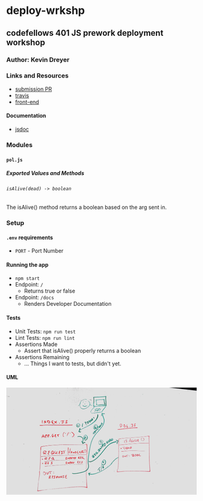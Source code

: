 # deploy-wrkshp

## codefellows 401 JS prework deployment workshop

### Author: Kevin Dreyer

### Links and Resources
* [submission PR](https://github.com/kevindreyer-CF401JSd/deploy-wrkshp/pull/1)
* [travis](https://travis-ci.com/kevindreyer-CF401JSd/deploy-wrkshp)
* [front-end](https://kevindreyer-labdplywrkshp.herokuapp.com/)

#### Documentation
* [jsdoc](https://kevindreyer-labdplywrkshp.herokuapp.com/docs)

### Modules
#### `pol.js`
##### Exported Values and Methods

###### `isAlive(dead) -> boolean`
The isAlive() method returns a boolean based on the arg sent in.

### Setup
#### `.env` requirements
* `PORT` - Port Number

#### Running the app
* `npm start`
* Endpoint: `/`
  * Returns true or false
* Endpoint: `/docs`
  * Renders Developer Documentation
  
#### Tests
* Unit Tests: `npm run test`
* Lint Tests: `npm run lint`
* Assertions Made
  * Assert that isAlive() properly returns a boolean
* Assertions Remaining
  * ... Things I want to tests, but didn't yet.

#### UML

![UML Diagram](whiteboard.jpg)
